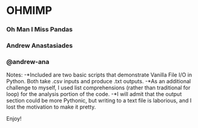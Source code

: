 # OHMIMP
### Oh Man I Miss Pandas
### Andrew Anastasiades
### @andrew-ana

Notes:
-*Included are two basic scripts that demonstrate Vanilla File I/O in Python. Both take .csv inputs and produce .txt outputs.
-*As an additional challenge to myself, I used list comprehensions (rather than traditional for loop) for the analysis portion of the code.
-*I will admit that the output section could be more Pythonic, but writing to a text file is laborious, and I lost the motivation to make it pretty.

Enjoy!


